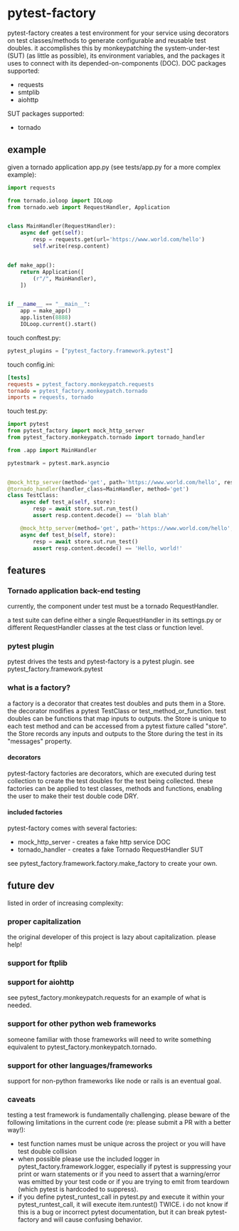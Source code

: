 # pytest-factory
pytest-factory creates a test environment for your service using decorators on 
test classes/methods to generate configurable and reusable test doubles. it accomplishes this
by monkeypatching the system-under-test (SUT) (as little as possible), its environment
variables, and the packages it uses to connect with its depended-on-components (DOC).
DOC packages supported:
* requests
* smtplib
* aiohttp

SUT packages supported:
* tornado

## example
given a tornado application app.py (see tests/app.py for a more complex
example):
```python
import requests

from tornado.ioloop import IOLoop
from tornado.web import RequestHandler, Application


class MainHandler(RequestHandler):
    async def get(self):
        resp = requests.get(url='https://www.world.com/hello')
        self.write(resp.content)


def make_app():
    return Application([
        (r"/", MainHandler),
    ])


if __name__ == "__main__":
    app = make_app()
    app.listen(8888)
    IOLoop.current().start()

```

touch conftest.py:
```python
pytest_plugins = ["pytest_factory.framework.pytest"]
```

touch config.ini:
```ini
[tests]
requests = pytest_factory.monkeypatch.requests
tornado = pytest_factory.monkeypatch.tornado
imports = requests, tornado
```

touch test.py:

```python
import pytest
from pytest_factory import mock_http_server
from pytest_factory.monkeypatch.tornado import tornado_handler

from .app import MainHandler

pytestmark = pytest.mark.asyncio


@mock_http_server(method='get', path='https://www.world.com/hello', response='blah blah')
@tornado_handler(handler_class=MainHandler, method='get')
class TestClass:
    async def test_a(self, store):
        resp = await store.sut.run_test()
        assert resp.content.decode() == 'blah blah'

    @mock_http_server(method='get', path='https://www.world.com/hello', response='Hello, world!')
    async def test_b(self, store):
        resp = await store.sut.run_test()
        assert resp.content.decode() == 'Hello, world!'

```

## features
### Tornado application back-end testing
currently, the component under test must be a tornado RequestHandler.

a test suite can define either a single RequestHandler in its settings.py or
different RequestHandler classes at the test class or function level.

### pytest plugin
pytest drives the tests and pytest-factory is a pytest plugin. 
see pytest_factory.framework.pytest

### what is a factory?
a factory is a decorator that creates test doubles and puts them in a Store. the decorator modifies a pytest
TestClass or test_method_or_function. test doubles can be functions that map inputs to outputs. the Store is
unique to each test method and can be accessed from a pytest fixture called "store". the Store records any
inputs and outputs to the Store during the test in its "messages" property.

#### decorators
pytest-factory factories are decorators, which are executed
during test collection to create the test doubles for the test being collected.
these factories can be applied to test classes, methods and functions, enabling the
user to make their test double code DRY.

#### included factories
pytest-factory comes with several factories:
- mock_http_server - creates a fake http service DOC
- tornado_handler - creates a fake Tornado RequestHandler SUT

see pytest_factory.framework.factory.make_factory to create your own.

## future dev
listed in order of increasing complexity:

### proper capitalization
the original developer of this project is lazy about capitalization. please help!

### support for ftplib

### support for aiohttp
see pytest_factory.monkeypatch.requests for an example of what is needed.

### support for other python web frameworks
someone familiar with those frameworks will need to write something equivalent
to pytest_factory.monkeypatch.tornado.

### support for other languages/frameworks
support for non-python frameworks like node or rails is an eventual goal.

### caveats
testing a test framework is fundamentally challenging. please beware of the
following limitations in the current code (re: please submit a PR with a better way!):
- test function names must be unique across the project or you will have test double
  collision
- when possible please use the included logger in pytest_factory.framework.logger,
    especially if pytest is suppressing your print or warn statements or if you
    need to assert that a warning/error was emitted by your test code or if you
    are trying to emit from teardown (which pytest is hardcoded to suppress).
- if you define pytest_runtest_call in pytest.py and
    execute it within your pytest_runtest_call, it will execute
    item.runtest() TWICE. i do not know if this is a bug
    or incorrect pytest documentation, but it can break pytest-factory and will cause confusing
    behavior.
